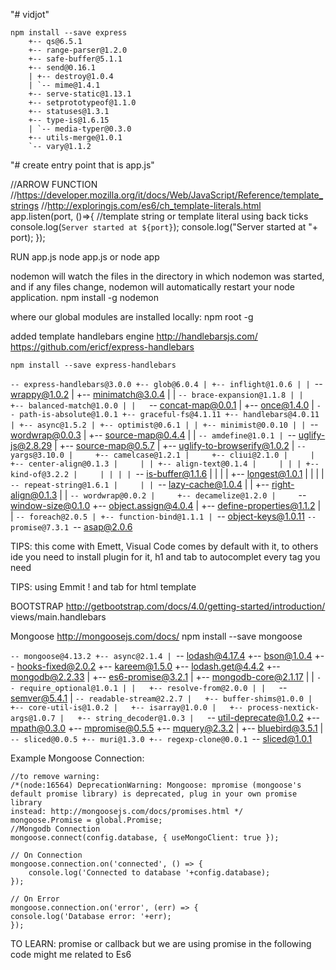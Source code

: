 "# vidjot" 


    npm install --save express
        +-- qs@6.5.1
        +-- range-parser@1.2.0
        +-- safe-buffer@5.1.1
        +-- send@0.16.1
        | +-- destroy@1.0.4
        | `-- mime@1.4.1
        +-- serve-static@1.13.1
        +-- setprototypeof@1.1.0
        +-- statuses@1.3.1
        +-- type-is@1.6.15
        | `-- media-typer@0.3.0
        +-- utils-merge@1.0.1
        `-- vary@1.1.2

"# create entry point that is app.js"

//ARROW FUNCTION
//https://developer.mozilla.org/it/docs/Web/JavaScript/Reference/template_strings
//http://exploringjs.com/es6/ch_template-literals.html
    app.listen(port, ()=>{
        //template string or template literal using back ticks
        console.log(`Server started at ${port}`);
        console.log("Server started at "+ port);
    });

RUN app.js
    node app.js 
or
    node app

nodemon will watch the files in the directory in which nodemon was started, and if any files change, nodemon will automatically restart your node application.
    npm install -g nodemon

where our global modules are installed locally:
    npm root -g

added template handlebars engine
http://handlebarsjs.com/
https://github.com/ericf/express-handlebars

    npm install --save express-handlebars

  `-- express-handlebars@3.0.0
  +-- glob@6.0.4
  | +-- inflight@1.0.6
  | | `-- wrappy@1.0.2
  | +-- minimatch@3.0.4
  | | `-- brace-expansion@1.1.8
  | |   +-- balanced-match@1.0.0
  | |   `-- concat-map@0.0.1
  | +-- once@1.4.0
  | `-- path-is-absolute@1.0.1
  +-- graceful-fs@4.1.11
  +-- handlebars@4.0.11
  | +-- async@1.5.2
  | +-- optimist@0.6.1
  | | +-- minimist@0.0.10
  | | `-- wordwrap@0.0.3
  | +-- source-map@0.4.4
  | | `-- amdefine@1.0.1
  | `-- uglify-js@2.8.29
  |   +-- source-map@0.5.7
  |   +-- uglify-to-browserify@1.0.2
  |   `-- yargs@3.10.0
  |     +-- camelcase@1.2.1
  |     +-- cliui@2.1.0
  |     | +-- center-align@0.1.3
  |     | | +-- align-text@0.1.4
  |     | | | +-- kind-of@3.2.2
  |     | | | | `-- is-buffer@1.1.6
  |     | | | +-- longest@1.0.1
  |     | | | `-- repeat-string@1.6.1
  |     | | `-- lazy-cache@1.0.4
  |     | +-- right-align@0.1.3
  |     | `-- wordwrap@0.0.2
  |     +-- decamelize@1.2.0
  |     `-- window-size@0.1.0
  +-- object.assign@4.0.4
  | +-- define-properties@1.1.2
  | | `-- foreach@2.0.5
  | +-- function-bind@1.1.1
  | `-- object-keys@1.0.11
  `-- promise@7.3.1
    `-- asap@2.0.6


TIPS: this come with Emett, Visual Code comes by default with it, 
to others ide you need to install plugin for it,
h1 and tab to autocomplet every tag you need

TIPS: using Emmit ! and tab for html template 


BOOTSTRAP http://getbootstrap.com/docs/4.0/getting-started/introduction/
views/main.handlebars

Mongoose
http://mongoosejs.com/docs/
    npm install --save mongoose

  `-- mongoose@4.13.2
  +-- async@2.1.4
  | `-- lodash@4.17.4
  +-- bson@1.0.4
  +-- hooks-fixed@2.0.2
  +-- kareem@1.5.0
  +-- lodash.get@4.4.2
  +-- mongodb@2.2.33
  | +-- es6-promise@3.2.1
  | +-- mongodb-core@2.1.17
  | | `-- require_optional@1.0.1
  | |   +-- resolve-from@2.0.0
  | |   `-- semver@5.4.1
  | `-- readable-stream@2.2.7
  |   +-- buffer-shims@1.0.0
  |   +-- core-util-is@1.0.2
  |   +-- isarray@1.0.0
  |   +-- process-nextick-args@1.0.7
  |   +-- string_decoder@1.0.3
  |   `-- util-deprecate@1.0.2
  +-- mpath@0.3.0
  +-- mpromise@0.5.5
  +-- mquery@2.3.2
  | +-- bluebird@3.5.1
  | `-- sliced@0.0.5
  +-- muri@1.3.0
  +-- regexp-clone@0.0.1
  `-- sliced@1.0.1

Example Mongoose Connection:

    //to remove warning: 
    /*(node:16564) DeprecationWarning: Mongoose: mpromise (mongoose's default promise library) is deprecated, plug in your own promise library
    instead: http://mongoosejs.com/docs/promises.html */
    mongoose.Promise = global.Promise;
    //Mongodb Connection
    mongoose.connect(config.database, { useMongoClient: true });

    // On Connection
    mongoose.connection.on('connected', () => {
        console.log('Connected to database '+config.database);
    });
    
    // On Error
    mongoose.connection.on('error', (err) => {
    console.log('Database error: '+err);
    });


TO LEARN:
promise or callback but we are using promise in the following code
might me related to Es6